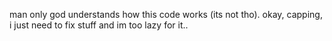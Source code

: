 man only god understands how this code works (its not tho).
okay, capping, i just need to fix stuff and im too lazy for it..
